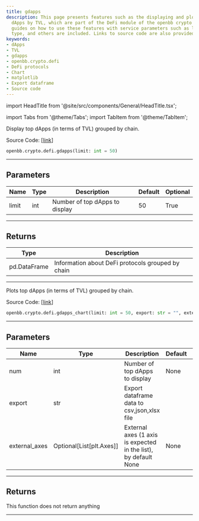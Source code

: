 ```yaml
---
title: gdapps
description: This page presents features such as the displaying and plotting of top
  dApps by TVL, which are part of the DeFi module of the openbb crypto module. Detailed
  guides on how to use these features with service parameters such as limit, export
  type, and others are included. Links to source code are also provided.
keywords:
- dApps
- TVL
- gdapps
- openbb.crypto.defi
- DeFi protocols
- Chart
- matplotlib
- Export dataframe
- Source code
---
```


import HeadTitle from '@site/src/components/General/HeadTitle.tsx';

<HeadTitle title="crypto.defi.gdapps - Reference | OpenBB SDK Docs" />

import Tabs from '@theme/Tabs';
import TabItem from '@theme/TabItem';

<Tabs>
<TabItem value="model" label="Model" default>

Display top dApps (in terms of TVL) grouped by chain.

Source Code: [[link](https://github.com/OpenBB-finance/OpenBBTerminal/tree/main/openbb_terminal/cryptocurrency/defi/llama_model.py#L149)]

```python
openbb.crypto.defi.gdapps(limit: int = 50)
```

---

## Parameters

| Name | Type | Description | Default | Optional |
| ---- | ---- | ----------- | ------- | -------- |
| limit | int | Number of top dApps to display | 50 | True |


---

## Returns

| Type | Description |
| ---- | ----------- |
| pd.DataFrame | Information about DeFi protocols grouped by chain |
---

</TabItem>
<TabItem value="view" label="Chart">

Plots top dApps (in terms of TVL) grouped by chain.

Source Code: [[link](https://github.com/OpenBB-finance/OpenBBTerminal/tree/main/openbb_terminal/cryptocurrency/defi/llama_view.py#L28)]

```python
openbb.crypto.defi.gdapps_chart(limit: int = 50, export: str = "", external_axes: Optional[List[matplotlib.axes._axes.Axes]] = None)
```

---

## Parameters

| Name | Type | Description | Default | Optional |
| ---- | ---- | ----------- | ------- | -------- |
| num | int | Number of top dApps to display | None | True |
| export | str | Export dataframe data to csv,json,xlsx file |  | True |
| external_axes | Optional[List[plt.Axes]] | External axes (1 axis is expected in the list), by default None | None | True |


---

## Returns

This function does not return anything

---

</TabItem>
</Tabs>
